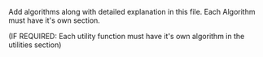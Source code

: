 Add algorithms along with detailed explanation in this file. Each Algorithm must have it's own section. 

(IF REQUIRED: Each utility function must have it's own algorithm in the utilities section)